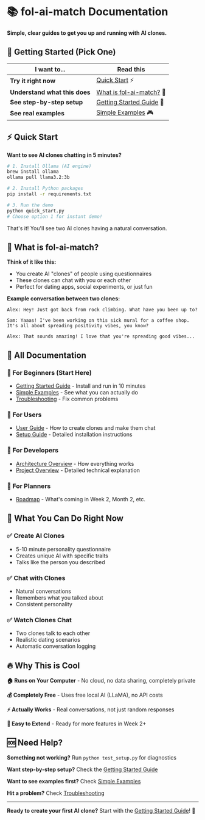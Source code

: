 # 📚 fol-ai-match Documentation

**Simple, clear guides to get you up and running with AI clones.**

## 🚀 Getting Started (Pick One)

| I want to... | Read this |
|--------------|-----------|
| **Try it right now** | [Quick Start](#quick-start) ⚡ |
| **Understand what this does** | [What is fol-ai-match?](#what-is-fol-ai-match) 🤔 |
| **See step-by-step setup** | [Getting Started Guide](./getting-started.md) 🔧 |
| **See real examples** | [Simple Examples](./simple-examples.md) 🎮 |

## ⚡ Quick Start

**Want to see AI clones chatting in 5 minutes?**

```bash
# 1. Install Ollama (AI engine)
brew install ollama
ollama pull llama3.2:3b

# 2. Install Python packages
pip install -r requirements.txt

# 3. Run the demo
python quick_start.py
# Choose option 1 for instant demo!
```

That's it! You'll see two AI clones having a natural conversation.

## 🤔 What is fol-ai-match?

**Think of it like this:**
- You create AI "clones" of people using questionnaires
- These clones can chat with you or each other
- Perfect for dating apps, social experiments, or just fun

**Example conversation between two clones:**
```
Alex: Hey! Just got back from rock climbing. What have you been up to?

Sam: Yaaas! I've been working on this sick mural for a coffee shop. 
It's all about spreading positivity vibes, you know?

Alex: That sounds amazing! I love that you're spreading good vibes...
```

## 📖 All Documentation

### **🎯 For Beginners (Start Here)**
- [Getting Started Guide](./getting-started.md) - Install and run in 10 minutes
- [Simple Examples](./simple-examples.md) - See what you can actually do
- [Troubleshooting](./troubleshooting.md) - Fix common problems

### **📖 For Users**
- [User Guide](./user-guide.md) - How to create clones and make them chat
- [Setup Guide](./setup-guide.md) - Detailed installation instructions

### **🔧 For Developers** 
- [Architecture Overview](./architecture.md) - How everything works
- [Project Overview](./project-overview.md) - Detailed technical explanation

### **📅 For Planners**
- [Roadmap](./roadmap.md) - What's coming in Week 2, Month 2, etc.

## 🎯 What You Can Do Right Now

### ✅ **Create AI Clones**
- 5-10 minute personality questionnaire
- Creates unique AI with specific traits
- Talks like the person you described

### ✅ **Chat with Clones**
- Natural conversations
- Remembers what you talked about
- Consistent personality

### ✅ **Watch Clones Chat**
- Two clones talk to each other
- Realistic dating scenarios
- Automatic conversation logging

## 🔥 Why This is Cool

**🏠 Runs on Your Computer** - No cloud, no data sharing, completely private

**💰 Completely Free** - Uses free local AI (LLaMA), no API costs

**⚡ Actually Works** - Real conversations, not just random responses

**🔧 Easy to Extend** - Ready for more features in Week 2+

## 🆘 Need Help?

**Something not working?** Run `python test_setup.py` for diagnostics

**Want step-by-step setup?** Check the [Getting Started Guide](./getting-started.md)

**Want to see examples first?** Check [Simple Examples](./simple-examples.md)

**Hit a problem?** Check [Troubleshooting](./troubleshooting.md)

---

**Ready to create your first AI clone?** Start with the [Getting Started Guide](./getting-started.md)! 🚀 
